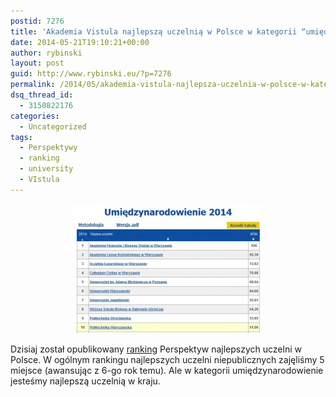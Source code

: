 ```yaml
---
postid: 7276
title: 'Akademia Vistula najlepszą uczelnią w Polsce w kategorii “umiędzynarodowienie”'
date: 2014-05-21T19:10:21+00:00
author: rybinski
layout: post
guid: http://www.rybinski.eu/?p=7276
permalink: /2014/05/akademia-vistula-najlepsza-uczelnia-w-polsce-w-kategorii-umiedzynarodowienie/
dsq_thread_id:
  - 3150822176
categories:
  - Uncategorized
tags:
  - Perspektywy
  - ranking
  - university
  - VIstula
---
```

<p style="text-align: center;">
  <a href="/uploads/2014/05/Vistula_umiedzynarodowienie.jpg"><img class="size-medium wp-image-7277 aligncenter" title="Vistula_umiedzynarodowienie" src="/uploads/2014/05/Vistula_umiedzynarodowienie-300x207.jpg" alt="" width="300" height="207" /></a>
</p>

Dzisiaj został opublikowany [ranking](http://www.perspektywy.pl/portal/index.php?option=com_content&view=category&layout=blog&id=143&Itemid=288) Perspektyw najlepszych uczelni w Polsce. W ogólnym rankingu najlepszych uczelni niepublicznych zajęliśmy 5 miejsce (awansując z 6-go rok temu). Ale w kategorii umiędzynarodowienie jesteśmy najlepszą uczelnią w kraju.
